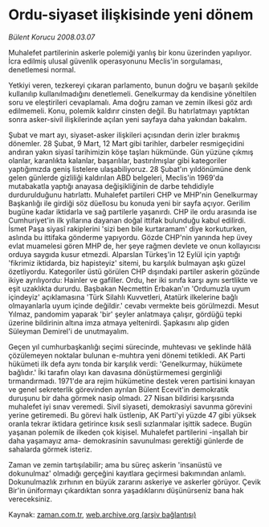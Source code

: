 # Ordu-siyaset ilişkisinde yeni dönem

*Bülent Korucu 2008.03.07*

<tr><td class="metin" colspan="2" style="padding-top: 20px; padding-left: 5px; padding-right: 10px;">Muhalefet partilerinin askerle polemiği yanlış bir konu üzerinden yapılıyor. İcra edilmiş ulusal güvenlik operasyonunu Meclis'in sorgulaması, denetlemesi normal.</td></tr><tr><td class="metin" colspan="2" style="padding-top: 20px; padding-left: 5px; padding-right: 10px;"><p>Yetkiyi veren, tezkereyi çıkaran parlamento, bunun doğru ve başarılı şekilde kullanılıp kullanılmadığını denetlemeli. Genelkurmay da kendisine yöneltilen soru ve eleştirileri cevaplamalı. Ama doğru zaman ve zemin ilkesi göz ardı edilmemeli. Konu, polemik kaldırır cinsten değil. Bu hatırlatmayı yaptıktan sonra asker-sivil ilişkilerinde açılan yeni sayfaya daha yakından bakalım. 
<p>Şubat ve mart ayı, siyaset-asker ilişkileri açısından derin izler bırakmış dönemler. 28 Şubat, 9 Mart, 12 Mart gibi tarihler, darbeler resmigeçidini andıran yakın siyasî tarihimizin köşe taşları hükmünde. Gün yüzüne çıkmış olanlar, karanlıkta kalanlar, başarılılar, bastırılmışlar gibi kategoriler yaptığımızda geniş listelere ulaşabiliyoruz. 28 Şubat'ın yıldönümüne denk gelen günlerde gizliliği kaldırılan ABD belgeleri, Meclis'in 1969'da mutabakatla yaptığı anayasa değişikliğinin de darbe tehdidiyle durdurulduğunu hatırlattı. Muhalefet partileri CHP ve MHP'nin Genelkurmay Başkanlığı ile girdiği söz düellosu bu konuda yeni bir sayfa açıyor. Gerilim bugüne kadar iktidarla ve sağ partilerle yaşanırdı. CHP ile ordu arasında ise Cumhuriyet'in ilk yıllarına dayanan doğal ittifak bulunduğu kabul edilirdi. İsmet Paşa siyasî rakiplerini 'sizi ben bile kurtaramam' diye korkuturken, aslında bu ittifaka gönderme yapıyordu. Gözde CHP'nin yanında hep üvey evlat muamelesi gören MHP de, her şeye rağmen devlete ve onun kollayıcısı orduya saygıda kusur etmezdi. Alparslan Türkeş'in 12 Eylül için yaptığı 'fikrimiz iktidarda, biz hapisteyiz' sitemi, bu karşılık bulmayan aşkı güzel özetliyordu. Kategoriler üstü görülen CHP dışındaki partiler askerin gözünde ikiye ayrılıyordu: Hainler ve gafiller. Ordu, her iki sınıfa karşı aynı sertlikte ve eşit uzaklıkta dururdu. Başbakan Necmettin Erbakan'ın 'Ordumuzla uyum içindeyiz' açıklamasına 'Türk Silahlı Kuvvetleri, Atatürk ilkelerine bağlı olmayanlarla uyum içinde değildir.' cevabı vermekte beis görülmezdi. Mesut Yılmaz, pandomim yaparak 'bir' şeyler anlatmaya çalışır, gördüğü tepki üzerine bildirinin altına imza atmaya yeltenirdi. Şapkasını alıp giden Süleyman Demirel'i de unutmayalım. 
<p>Geçen yıl cumhurbaşkanlığı seçimi sürecinde, muhtevası ve şeklinde hâlâ çözülemeyen noktalar bulunan e-muhtıra yeni dönemi tetikledi. AK Parti hükümeti ilk defa aynı tonda bir karşılık verdi: 'Genelkurmay, hükümete bağlıdır.' İki tarafın olayı kan davasına dönüştürmemesi gerginliği tırmandırmadı. 1971'de ara rejim hükümetine destek veren partisini kınayan ve genel sekreterlik görevinden ayrılan Bülent Ecevit'in demokratik duruşunu bir daha görmek nasip olmadı. 27 Nisan bildirisi karşısında muhalefet iyi sınav veremedi. Sivil siyaseti, demokrasiyi savunma görevini yerine getiremedi. Bu görevi halk üstlenip, AK Parti'yi yüzde 47 gibi yüksek oranla tekrar iktidara getirince kısık sesli sızlanmalar işittik sadece. Bugün yaşanan polemik de ilkeden çok kişisel. Muhalefet partilerini -inşallah bir daha yaşamayız ama- demokrasinin savunulması gerektiği günlerde de sahalarda görmek isteriz. 
<p>Zaman ve zemin tartışılabilir; ama bu süreç askerin 'insanüstü ve dokunulmaz' olmadığı gerçeğini kayıtlara geçirmesi bakımından anlamlı. Dokunulmazlık zırhının en büyük zararını askeriye ve askerler görüyor. Çevik Bir'in üniformayı çıkardıktan sonra yaşadıklarını düşünürseniz bana hak vereceksiniz.<br/></p></p></p></p></td></tr>

Kaynak: [zaman.com.tr](http://zaman.com.tr/yazar.do?yazino=661393), [web.archive.org (arşiv bağlantısı)](http://web.archive.org/web/20080421152054/http://www.zaman.com.tr:80/yazar.do?yazino=661393)
